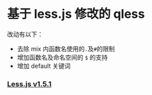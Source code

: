 # 基于 less.js 修改的 qless

改动有以下：
* 去除 mix 内函数名使用的`.`及`#`的限制
* 增加函数名及命名空间的 `$` 的支持
* 增加 default 关键词

### [Less.js v1.5.1](http://lesscss.org)